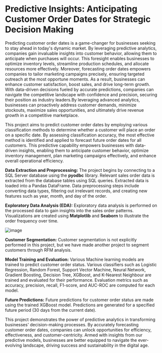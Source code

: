# Predictive Insights: Anticipating Customer Order Dates for Strategic Decision Making

Predicting customer order dates is a game-changer for businesses seeking to stay ahead in today's dynamic market. By leveraging predictive analytics, companies gain invaluable insights into customer behavior, allowing them to anticipate when purchases will occur. This foresight enables businesses to optimize inventory levels, streamline production schedules, and allocate resources more effectively. Moreover, forecasting order dates empowers companies to tailor marketing campaigns precisely, ensuring targeted outreach at the most opportune moments. As a result, businesses can enhance customer satisfaction, boost sales, and drive long-term growth. With data-driven decisions fueled by accurate predictions, companies can navigate the competitive landscape with confidence and precision, securing their position as industry leaders.By leveraging advanced analytics, businesses can proactively address customer demands, minimize stockouts, maximize sales opportunities, and ultimately drive revenue growth in a competitive marketplace.

This project aims to predict customer order dates by employing various classification methods to determine whether a customer will place an order on a specific date. By assessing classification accuracy, the most effective method is identified and applied to forecast future order dates for all customers. This predictive capability empowers businesses with data-driven insights, enabling them to anticipate customer behavior, optimize inventory management, plan marketing campaigns effectively, and enhance overall operational efficiency.

**Data Extraction and Preprocessing:**
The project begins by connecting to a SQL Server database using the **pyodbc** library. 
Relevant sales order data is extracted from the database tables using SQL queries.
Extracted data is loaded into a Pandas DataFrame.
Data preprocessing steps include converting data types, filtering out irrelevant records, and creating new features such as year, month, and day of the order.

**Exploratory Data Analysis (EDA):**
Exploratory data analysis is performed on the processed data to gain insights into the sales order patterns.
Visualizations are created using **Matplotlib** and **Seaborn** to illustrate the order frequency over time.

![image](https://github.com/MMRahman93/Predictive-Insights-Anticipating-Customer-Order-Dates-for-Strategic-Decision-Making/assets/30741923/086d0920-21b3-4203-88c4-baf168ed03d1)

**Customer Segmentation:**
Customer segmentation is not explicitly performed in this project, but we have made another project to segment customers through RFM analysis.

**Model Training and Evaluation:**
Various Machine learning models are trained to predict customer order status.
Various classifiers such as Logistic Regression, Random Forest, Support Vector Machine, Neural Network, Gradient Boosting, Decision Tree, XGBoost, and K-Nearest Neighbour are trained and evaluated for their performance.
Evaluation metrics such as accuracy, precision, recall, F1-score, and AUC-ROC are computed for each model.

**Future Predictions:**
Future predictions for customer order status are made using the trained XGBoost model.
Predictions are generated for a specified future period (30 days from the current date).

This project demonstrates the power of predictive analytics in transforming businesses' decision-making processes. By accurately forecasting customer order dates, companies can unlock opportunities for efficiency, effectiveness, and customer-centricity. Armed with insights from our predictive models, businesses are better equipped to navigate the ever-evolving landscape, driving success and sustainability in the digital age.
